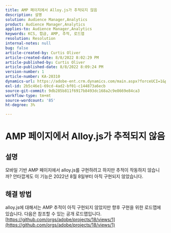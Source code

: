```yaml
---
title: AMP 페이지에서 Alloy.js가 추적되지 않음
description: 설명
solution: Audience Manager,Analytics
product: Audience Manager,Analytics
applies-to: Audience Manager,Analytics
keywords: KCS, 합금, AMP, 추적, 로드맵
resolution: Resolution
internal-notes: null
bug: false
article-created-by: Curtis Oliver
article-created-date: 8/8/2022 8:02:29 PM
article-published-by: Curtis Oliver
article-published-date: 8/8/2022 8:09:24 PM
version-number: 1
article-number: KA-20310
dynamics-url: https://adobe-ent.crm.dynamics.com/main.aspx?forceUCI=1&pagetype=entityrecord&etn=knowledgearticle&id=e0519906-5517-ed11-b83e-0022480868ff
exl-id: 2b5c46e1-69cd-4ad2-bf01-c144873a6ecb
source-git-commit: 9db285b811f6917b8493dc168a2c9e8669e84ca3
workflow-type: tm+mt
source-wordcount: '85'
ht-degree: 3%

---
```


# AMP 페이지에서 Alloy.js가 추적되지 않음

## 설명


모바일 기반 AMP 페이지에서 alloy.js를 구현하려고 하지만 추적이 작동하지 않습니까? 안타깝게도 이 기능은 2022년 8월 8일부터 아직 구현되지 않았습니다.


## 해결 방법


alloy.js에 대해서는 AMP 추적이 아직 구현되지 않았지만 향후 구현을 위한 로드맵에 있습니다. 다음은 참조할 수 있는 공개 로드맵입니다. [https://github.com/orgs/adobe/projects/18/views/1](https://github.com/orgs/adobe/projects/18/views/1)
